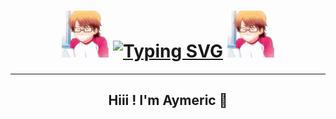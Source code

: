 <div align="center">
  <h1>
    <img src="./assets/kazuya-miyuki-diamond-no-ace.gif" width="75px" height="75px"/>
    <a href="https://git.io/typing-svg"><img src="https://readme-typing-svg.herokuapp.com/?font=Monocraft&size=30&letterSpacing=monospace&duration=4500&pause=1500&width=750&lines=Hello+World+!+Welcome+to+my+github+:D" alt="Typing SVG" /></a>
    <img src="./assets/kazuya-miyuki-diamond-no-ace.gif" width="75px" height="75px"/>
  </h1>
</div>

<hr>
<div align="center"><h2>Hiii ! I'm Aymeric 👋</h2></div>

<!--
## About me :D
---

## Languages
---
